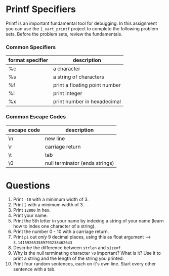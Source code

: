 # Printf Specifiers
Printf is an important fundamental tool for debugging. In this assignment you can use the `1_uart_printf` project to complete the following problem sets. Before the problem sets, review the fundamentals.

### Common Specifiers
| format specifier | description                   | 
|------------------|-------------------------------|
| %c               | a character                   |  
| %s               | a string of characters        | 
| %f               | print a floating point number |
| %i | print integer |
| %x | print number in hexadecimal |

### Common Escape Codes
| escape code | description                   | 
|------------------|-------------------------------|
| \n             | new line                |  
| \r             | carriage return     | 
| \t | tab |
| \0 | null terminator (ends strings) |

# Questions
1. Print `-10` with a minimum width of 3.
2. Print `2` with a minimum width of 3.
3. Print `12800` in hex. 
4. Print your name.
5. Print the 5th letter in your name by indexing a string of your name (learn how to index one character of a string).  
6. Print the number 0 - 10 with a carriage return.
7. Print `pi` out *only* 9 decimal places, using this as float argument --> `3.141592653589793238462643`
8. Describe the difference between `strlen` and `sizeof`.
9. Why is the null terminating character `\0` important? What is it? Use it to print a string and the length of the string you printed. 
10. Print four random sentences, each on it's own line. Start every other sentence with a tab. 
